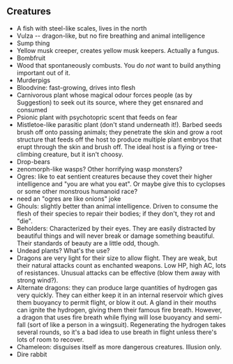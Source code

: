 ## Creatures

*   A fish with steel-like scales, lives in the north
*   Vulza -- dragon-like, but no fire breathing and animal intelligence
*   Sump thing
*   Yellow musk creeper, creates yellow musk keepers.  Actually a fungus.
*   Bombfruit
*   Wood that spontaneously combusts.  You do *not* want to build anything important out of it.
*   Murderpigs
*   Bloodvine: fast-growing, drives into flesh
*   Carnivorous plant whose magical odour forces people (as by Suggestion) to seek out its source, where they get ensnared and consumed
*   Psionic plant with psychotopric scent that feeds on fear
*   Mistletoe-like parasitic plant (don't stand underneath it!).  Barbed seeds brush off onto passing animals; they penetrate the skin and grow a root structure that feeds off the host to produce multiple plant embryos that erupt through the skin and brush off.  The ideal host is a flying or tree-climbing creature, but it isn't choosy.
*   Drop-bears
*   zenomorph-like wasps?  Other horrifying wasp monsters?
*   Ogres: like to eat sentient creatures because they covet their higher intelligence and "you are what you eat".  Or maybe give this to cyclopses or some other monstrous humanoid race?
*   need an "ogres are like onions" joke
*   Ghouls: slightly better than animal intelligence.  Driven to consume the flesh of their species to repair their bodies; if they don't, they rot and "die".
*   Beholders:  Characterized by their eyes.  They are easily distracted by beautiful things and will never break or damage something beautiful.  Their standards of beauty are a little odd, though.
*   Undead plants?  What's the use?
*   Dragons are very light for their size to allow flight.  They are weak, but their natural attacks count as enchanted weapons.  Low HP, high AC, lots of resistances.  Unusual attacks can be effective (blow them away with strong wind?).
*   Alternate dragons: they can produce large quantities of hydrogen gas very quickly.  They can either keep it in an internal reservoir which gives them buoyancy to permit flight, or blow it out.  A gland in their mouths can ignite the hydrogen, giving them their famous fire breath.  However, a dragon that uses fire breath while flying will lose buoyancy and semi-fall (sort of like a person in a wingsuit).  Regenerating the hydrogen takes several rounds, so it's a bad idea to use breath in flight unless there's lots of room to recover.
*   Chameleon: disguises itself as more dangerous creatures.  Illusion only.
*   Dire rabbit
